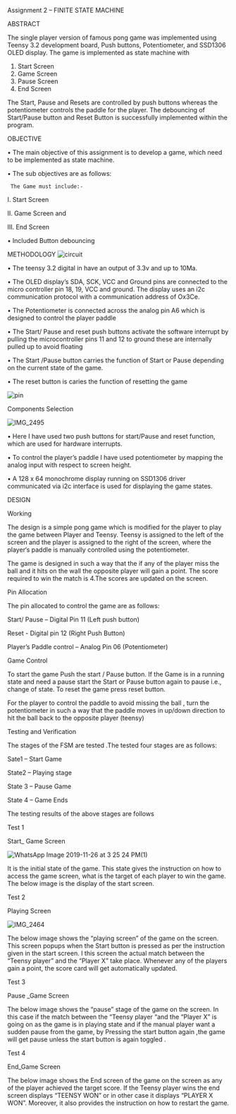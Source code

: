 Assignment 2 – FINITE STATE MACHINE
 
ABSTRACT


The single player version of famous pong game was implemented using Teensy 3.2 development board, Push buttons, Potentiometer, and SSD1306 OLED display.
The game is implemented as state machine with 
1.	Start Screen
2.	Game Screen  
3. Pause Screen
4.	End Screen

The Start, Pause and Resets are controlled by push buttons whereas the potentiometer controls the paddle for the player.
The debouncing of Start/Pause button and Reset Button is successfully implemented within the program.


OBJECTIVE

•	The main objective of this assignment is to develop a game, which need to be implemented as state machine.

•	The sub objectives are as follows:

     The Game must include:-
     
I.	Start Screen

II.	Game Screen and

III.	End Screen

•	Included Button debouncing 


METHODOLOGY
![circuit](https://user-images.githubusercontent.com/53546301/69624368-7106a600-10a9-11ea-9371-55554e8b4444.jpg)
 
•	The teensy 3.2 digital in have an output of 3.3v and up to 10Ma.

•	The OLED display’s SDA, SCK, VCC and Ground pins are connected to the micro controller pin 18, 19, VCC and ground. The display uses an i2c communication protocol with a communication address of Ox3Ce.

•	The Potentiometer is connected across the analog pin A6 which is designed to control the player paddle

•	The  Start/ Pause and reset push buttons activate the software interrupt by pulling the microcontroller pins 11 and 12 to ground these are internally pulled up to avoid floating

•	The Start /Pause button carries the function of Start or Pause depending on the current state of the game.

•	The reset button is caries the function of resetting the game

![pin](https://user-images.githubusercontent.com/53546301/69624375-72d06980-10a9-11ea-88b0-a2b98a82e587.jpg)


Components Selection

![IMG_2495](https://user-images.githubusercontent.com/53546301/69625575-bdeb7c00-10ab-11ea-97c3-cc0afb2683f8.JPG)

•	Here I have used two push buttons for start/Pause and reset function, which are used for hardware interrupts. 

•	To control the player’s paddle I have used potentiometer by mapping the analog input with respect to screen height.

•	A 128 x 64 monochrome display running on SSD1306 driver communicated via i2c interface is used for displaying the game states.


DESIGN 


Working


The design is a simple pong game which is modified for the player to play the game between Player and Teensy. Teensy is assigned to the left of the screen and the player is assigned to the right of the screen, where the player‘s paddle is manually controlled using the potentiometer. 

The game is designed in such a way that the if any of the player miss the ball and it hits on the wall the opposite player will gain a point. The score required to win the match is 4.The scores are updated on the screen.


Pin Allocation


The pin allocated to control the game are as follows:

Start/ Pause – Digital Pin 11 (Left push button)

Reset - Digital pin 12 (Right Push Button)

Player’s Paddle control – Analog Pin 06 (Potentiometer)

Game Control


To start the game Push the start / Pause button. If the Game is in a running state and need a pause start the Start or Pause button again to pause i.e., change of state. To reset the game press reset button.

 For the player to control the paddle to avoid missing the ball , turn the potentiometer in such a way that the paddle moves in up/down direction to hit the ball back to the opposite player (teensy)

Testing and Verification

The stages of the FSM are tested .The tested four stages are as follows:

Sate1 – Start Game

State2 – Playing stage

State 3 – Pause Game

State 4 – Game Ends

The testing results of the above stages are follows

Test 1

Start_ Game  Screen

![WhatsApp Image 2019-11-26 at 3 25 24 PM(1)](https://user-images.githubusercontent.com/53546301/69625755-276b8a80-10ac-11ea-8749-d932887d5df5.jpeg)


It is the initial state of the game. This state gives the instruction on how to access the game screen, what is the target of each player to win the game. The below image is the display of the start screen.




Test 2

Playing Screen

![IMG_2464](https://user-images.githubusercontent.com/53546301/69625726-1d498c00-10ac-11ea-9649-3256c691cc86.JPG)




The below image shows the “playing screen” of the game on the screen. This screen popups when the Start button is pressed as per the instruction given in the start screen. I this screen the actual match between the “Teensy player” and the “Player X” take place. Whenever any of the players gain a point, the score card will get automatically updated. 



Test 3

Pause _Game Screen





The below image shows the “pause” stage of the game on the screen. In this case if the match between the “Teensy player “and the “Player X” is going on as the game is in playing state and if the manual player want a sudden pause from the game, by Pressing the start  button again ,the game will get pause unless the start button is again toggled .

Test 4

End_Game  Screen



The below image shows the End screen of the game on the screen as any of the player achieved the target score. If the Teensy player wins the end screen displays “TEENSY WON” or in other case it displays “PLAYER X WON”. Moreover, it also provides the instruction on how to restart the game.



